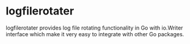# logfilerotater
logfilerotater provides log file rotating functionality in Go with io.Writer interface which make it very easy to integrate with other Go packages.
